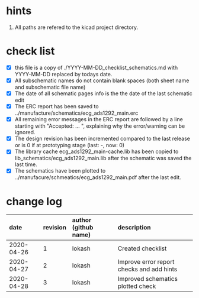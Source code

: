 # hints
1. All paths are refered to the kicad project directory.

# check list

- [x] this file is a copy of ./YYYY-MM-DD_checklist_schematics.md with YYYY-MM-DD replaced by todays date.
- [x] All subschematic names do not contain blank spaces (both sheet name and subschematic file name)
- [x] The date of all schematic pages info is the the date of the last schematic edit
- [x] The ERC report has been saved to ../manufacture/schematics/ecg_ads1292_main.erc
- [x] All remaining error messages in the ERC report are followed by a line starting with "Accepted: ... ", explaining why the error/warning can be ignored.
- [x] The design revision has been incremented compared to the last release or is 0 if at prototyping stage (last: -, now: 0)
- [x] The library cache ecg_ads1292_main-cache.lib has been copied to lib_schematics/ecg_ads1292_main.lib after the schematic was saved the last time.
- [x] The schematics have been plotted to ../manufacure/schmeatics/ecg_ads1292_main.pdf after the last edit.

# change log

| date       | revision | author (github name) | description                                |
|:-----------|:---------|:---------------------|:-------------------------------------------|
| 2020-04-26 | 1        | lokash               | Created checklist                          |
| 2020-04-27 | 2        | lokash               | Improve error report checks and add hints  |
| 2020-04-28 | 3        | lokash               | Improved schematics plotted check          |